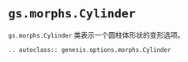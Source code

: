 # `gs.morphs.Cylinder`

`gs.morphs.Cylinder` 类表示一个圆柱体形状的变形选项。

```{eval-rst}  
.. autoclass:: genesis.options.morphs.Cylinder
```
